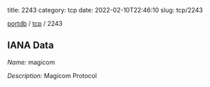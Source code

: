title: 2243
category: tcp
date: 2022-02-10T22:46:10
slug: tcp/2243

[portdb](/) / [tcp](/category/tcp.html) / 2243


## IANA Data

_Name:_ magicom

_Description:_ Magicom Protocol

